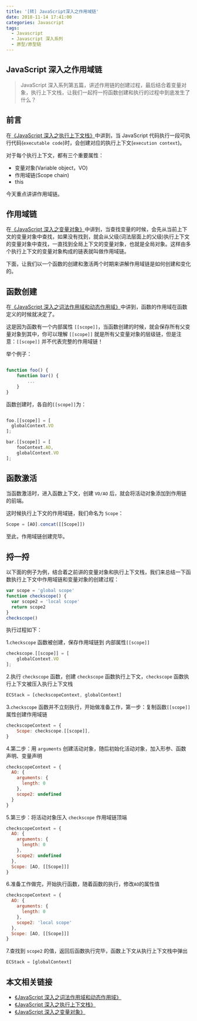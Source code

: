 ```yaml
---
title: '[转] JavaScript深入之作用域链'
date: 2018-11-14 17:41:00
categories: Javascript
tags:
  - Javascript
  - Javascript 深入系列
  - 原型/原型链
---
```


## JavaScript 深入之作用域链

> JavaScript 深入系列第五篇，讲述作用链的创建过程，最后结合着变量对象，执行上下文栈，让我们一起捋一捋函数创建和执行的过程中到底发生了什么？

## 前言

在[《JavaScript 深入之执行上下文栈》](/)中讲到，当 JavaScript 代码执行一段可执行代码(`executable code`)时，会创建对应的执行上下文(`execution context`)。

对于每个执行上下文，都有三个重要属性：

- 变量对象(Variable object，VO)
- 作用域链(Scope chain)
- this

今天重点讲讲作用域链。

<!--more-->

## 作用域链

在[《JavaScript 深入之变量对象》](/)中讲到，当查找变量的时候，会先从当前上下文的变量对象中查找，如果没有找到，就会从父级(词法层面上的父级)执行上下文的变量对象中查找，一直找到全局上下文的变量对象，也就是全局对象。这样由多个执行上下文的变量对象构成的链表就叫做作用域链。

下面，让我们以一个函数的创建和激活两个时期来讲解作用域链是如何创建和变化的。

## 函数创建

在[《JavaScript 深入之词法作用域和动态作用域》](/)中讲到，函数的作用域在函数定义的时候就决定了。

这是因为函数有一个内部属性 `[[scope]]`，当函数创建的时候，就会保存所有父变量对象到其中，你可以理解 `[[scope]]` 就是所有父变量对象的层级链，但是注意：`[[scope]]` 并不代表完整的作用域链！

举个例子：

```js

function foo() {
    function bar() {
        ...
    }
}

```

函数创建时，各自的`[[scope]]`为：

```js

foo.[[scope]] = [
  globalContext.VO
];

bar.[[scope]] = [
    fooContext.AO,
    globalContext.VO
];

```

## 函数激活

当函数激活时，进入函数上下文，创建 `VO/AO` 后，就会将活动对象添加到作用链的前端。

这时候执行上下文的作用域链，我们命名为 `Scope`：

```js
Scope = [AO].concat([[Scope]])
```

至此，作用域链创建完毕。

## 捋一捋

以下面的例子为例，结合着之前讲的变量对象和执行上下文栈，我们来总结一下函数执行上下文中作用域链和变量对象的创建过程：

```js
var scope = 'global scope'
function checkscope() {
  var scope2 = 'local scope'
  return scope2
}
checkscope()
```

执行过程如下：

1.`checkscope` 函数被创建，保存作用域链到 内部属性`[[scope]]`

```js
checkscope.[[scope]] = [
    globalContext.VO
];
```

2.执行 `checkscope` 函数，创建 `checkscope` 函数执行上下文，`checkscope` 函数执行上下文被压入执行上下文栈

```js
ECStack = [checkscopeContext, globalContext]
```

3.`checkscope` 函数并不立刻执行，开始做准备工作，第一步：复制函数`[[scope]]`属性创建作用域链

```js
checkscopeContext = {
    Scope: checkscope.[[scope]],
}
```

4.第二步：用 `arguments` 创建活动对象，随后初始化活动对象，加入形参、函数声明、变量声明

```js
checkscopeContext = {
  AO: {
    arguments: {
      length: 0
    },
    scope2: undefined
  }
}
```

5.第三步：将活动对象压入 `checkscope` 作用域链顶端

```js
checkscopeContext = {
  AO: {
    arguments: {
      length: 0
    },
    scope2: undefined
  },
  Scope: [AO, [[Scope]]]
}
```

6.准备工作做完，开始执行函数，随着函数的执行，修改`AO`的属性值

```js
checkscopeContext = {
  AO: {
    arguments: {
      length: 0
    },
    scope2: 'local scope'
  },
  Scope: [AO, [[Scope]]]
}
```

7.查找到 `scope2` 的值，返回后函数执行完毕，函数上下文从执行上下文栈中弹出

```js
ECStack = [globalContext]
```

## 本文相关链接

- [《JavaScript 深入之词法作用域和动态作用域》](https://github.com/mqyqingfeng/Blog/issues/3)
- [《JavaScript 深入之执行上下文栈》](https://github.com/mqyqingfeng/Blog/issues/4)
- [《JavaScript 深入之变量对象》](https://github.com/mqyqingfeng/Blog/issues/5)
